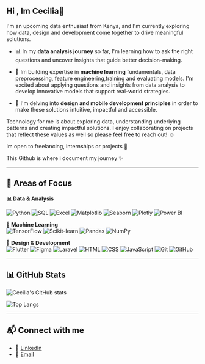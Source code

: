 ## Hi , Im Cecilia👋

I'm an upcoming data enthusiast from Kenya, and I'm currently exploring how data, design and development come together to drive meaningful solutions.

-  📊 In my **data analysis journey** so far, I'm learning how to ask the right questions and uncover insights that guide better decision-making.
  
-  🤖 Im building expertise in **machine learning** fundamentals, data preprocessing, feature engineering,training and evaluating models. I'm excited about applying questions and insights from data analysis to develop innovative models that support real-world strategies.
  
- 📱 I'm delving into **design and mobile development principles** in order to make these solutions intuitive, impactful and accessible.

Technology for me is about exploring data, understanding underlying patterns and creating impactful solutions. I enjoy collaborating on projects that reflect these values as well so please feel free to reach out! ☺️

Im open to freelancing, internships or projects 🚀

This Github is where i document my journey ✨

---

## 🎯 Areas of Focus
**📊 Data & Analysis**

![Python](https://img.shields.io/badge/Python-3776AB?logo=python&logoColor=white)  ![SQL](https://img.shields.io/badge/SQL-003B57?logo=postgresql&logoColor=white) ![Excel](https://img.shields.io/badge/Excel-217346?logo=microsoft-excel&logoColor=white) ![Matplotlib](https://img.shields.io/badge/Matplotlib-3776AB?logo=plotly&logoColor=white) ![Seaborn](https://img.shields.io/badge/Seaborn-0099CC?logo=python&logoColor=white) ![Plotly](https://img.shields.io/badge/Plotly-3F4F75?logo=plotly&logoColor=white) ![Power BI](https://img.shields.io/badge/Power%20BI-F2C811?logo=powerbi&logoColor=black)  



**🤖 Machine Learning**  
![TensorFlow](https://img.shields.io/badge/TensorFlow-FF6F00?logo=tensorflow&logoColor=white) ![Scikit-learn](https://img.shields.io/badge/Scikit--Learn-F7931E?logo=scikit-learn&logoColor=white) ![Pandas](https://img.shields.io/badge/Pandas-150458?logo=pandas&logoColor=white) ![NumPy](https://img.shields.io/badge/NumPy-013243?logo=numpy&logoColor=white)  

**📱 Design & Development**  
![Flutter](https://img.shields.io/badge/Flutter-02569B?logo=flutter&logoColor=white) ![Figma](https://img.shields.io/badge/Figma-F24E1E?logo=figma&logoColor=white) ![Laravel](https://img.shields.io/badge/Laravel-FF2D20?logo=laravel&logoColor=white) ![HTML](https://img.shields.io/badge/HTML5-E34F26?logo=html5&logoColor=white)  ![CSS](https://img.shields.io/badge/CSS3-1572B6?logo=css3&logoColor=white)  ![JavaScript](https://img.shields.io/badge/JavaScript-F7DF1E?logo=javascript&logoColor=black) ![Git](https://img.shields.io/badge/Git-F05032?logo=git&logoColor=white) ![GitHub](https://img.shields.io/badge/GitHub-181717?logo=github&logoColor=white)  

---

## 📊 GitHub Stats  

![Cecilia's GitHub stats](https://github-readme-stats.vercel.app/api?username=CcTheresa&show_icons=true&theme=radical)  

![Top Langs](https://github-readme-stats.vercel.app/api/top-langs/?username=CcTheresa&layout=compact&theme=radical)  

---

## 📬 Connect with me
- 💼 [LinkedIn](www.linkedin.com/in/cecilia-agonga-71915033a)
- 💌 [Email](ceciliaagonga@gmail.com)

